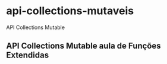 # api-collections-mutaveis
API Collections Mutable

## API Collections Mutable aula de Funções Extendidas
